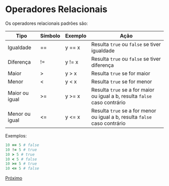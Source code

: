 # Operadores Relacionais

Os operadores relacionais padrões são:

| Tipo                 | Símbolo  | Exemplo | Ação                                                                      |
| ---                  | ---      |  ---    | ---                                                                       |
| Igualdade            | ==       | y == x  | Resulta `true` ou `false` se tiver igualdade                              |
| Diferença            | !=       | y != x  | Resulta `true` ou `false` se tiver diferença                              |
| Maior                | >        | y > x   | Resulta `true` se for maior                                               |
| Menor                | <        | y < x   | Resulta `true` se for menor                                               |
| Maior ou igual       | >=       | y >= x  | Resulta `true` se a for maior ou igual a b, resulta `false` caso contrário|
| Menor ou igual       | <=       | y <= x  | Resulta `true` se a for menor ou igual a b, resulta `false` caso contrário|

Exemplos:

```ruby
10 == 5 # false
10 != 5 # true
10 > 5 # true
10 < 5 # false
10 >= 5 # true
10 <= 5 # false
```

[Próximo](6-condicionais.md)
